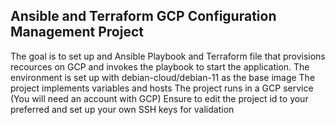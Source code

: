 ## Ansible and Terraform GCP Configuration Management Project
The goal is to set up and Ansible Playbook and Terraform file that provisions recources on GCP and invokes the playbook to start the application.
The environment is set up with debian-cloud/debian-11 as the base image
The project implements variables and hosts
The project runs in a GCP service (You will need an account with GCP)
Ensure to edit the project id to your preferred and set up your own SSH keys for validation